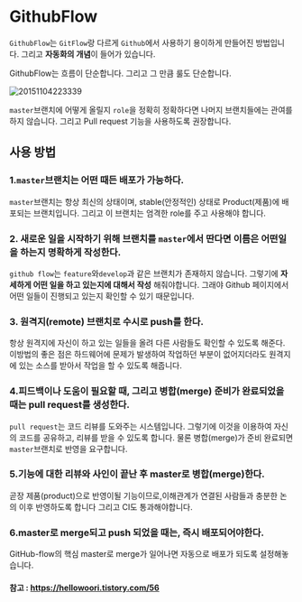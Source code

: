 # GithubFlow

`GithubFlow`는 `GitFlow`랑 다르게 `Github`에서 사용하기 용이하게 만들어진 방법입니다. 그리고 **자동화의 개념**이 들어가 있습니다.

GithubFlow는 흐름이 단순합니다. 그리고 그 만큼 룰도 단순합니다.

![20151104223339](https://user-images.githubusercontent.com/81547954/145706812-e3b083ee-e0e9-45ff-a47a-bd8b5f628e92.png)

`master`브랜치에 어떻게 올릴지 `role`을 정확히 정확하다면 나머지 브랜치들에는 관여를 하지 않습니다. 그리고 Pull request 기능을 사용하도록 권장합니다.

## 사용 방법
### 1.`master`브랜치는 어떤 때든 배포가 가능하다.
`master`브랜치는 항상 최신의 상태이며, stable(안정적인) 상태로 Product(제품)에 배포되는 브랜치입니다. 그리고 이 브랜치는 엄격한 role를 주고 사용해야 합니다.
### 2. 새로운 일을 시작하기 위해 브랜치를 `master`에서 딴다면 이름은 어떤일을 하는지 명확하게 작성한다.
`github flow`는 `feature`와`develop`과 같은 브랜치가 존재하지 않습니다. 그렇기에 **자세하게 어떤 일을 하고 있는지에 대해서 작성** 해줘야합니다. 그래야 Github 페이지에서 어떤 일들이 진행되고 있는지 확인할 수 있기 때문입니다.

### 3. 원격지(remote) 브랜치로 수시로 **push**를 한다.
항상 원격지에 자신이 하고 있는 일들을 올려 다른 사람들도 확인할 수 있도록 해준다. 이방법의 좋은 점은 하드웨어에 문제가 발생하여 작업하던 부분이 없어지더라도 원격지에 있는 소스를 받아서 작업을 할 수 있도록 해줍니다.

### 4.피드백이나 도움이 필요할 때, 그리고 병합(merge) 준비가 완료되었을 때는 **pull request**를 생성한다.
`pull request`는 코드 리뷰를 도와주는 시스템입니다. 그렇기에 이것을 이용하여 자신의 코드를 공유하고, 리뷰를 받을 수 있도록 합니다. 물론 병합(merge)가 준비 완료되면 `master`브랜치로 반영을 요구합니다.

### 5.기능에 대한 리뷰와 사인이 끝난 후 master로 병합(merge)한다.
곧장 제품(product)으로 반영이될 기능이므로,이해관계가 연결된 사람들과 충분한 논의 이후 반영하도록 합니다 그리고 CI도 통과해야합니다.

### 6.master로 merge되고 push 되었을 때는, 즉시 배포되어야한다.
GitHub-flow의 핵심 master로 merge가 일어나면 자동으로 배포가 되도록 설정해놓습니다.


#### 참고 : https://hellowoori.tistory.com/56
